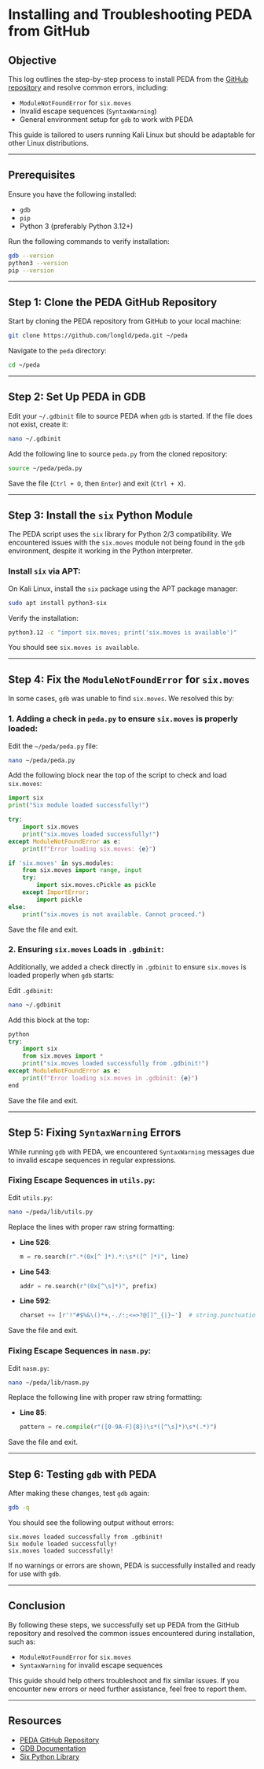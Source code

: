 # Installing and Troubleshooting PEDA from GitHub

## Objective
This log outlines the step-by-step process to install PEDA from the [GitHub repository](https://github.com/longld/peda) and resolve common errors, including:
- `ModuleNotFoundError` for `six.moves`
- Invalid escape sequences (`SyntaxWarning`)
- General environment setup for `gdb` to work with PEDA

This guide is tailored to users running Kali Linux but should be adaptable for other Linux distributions.

---

## Prerequisites

Ensure you have the following installed:

- `gdb`
- `pip`
- Python 3 (preferably Python 3.12+)
  
Run the following commands to verify installation:

```bash
gdb --version
python3 --version
pip --version
```

---

## Step 1: Clone the PEDA GitHub Repository

Start by cloning the PEDA repository from GitHub to your local machine:

```bash
git clone https://github.com/longld/peda.git ~/peda
```

Navigate to the `peda` directory:

```bash
cd ~/peda
```

---

## Step 2: Set Up PEDA in GDB

Edit your `~/.gdbinit` file to source PEDA when `gdb` is started. If the file does not exist, create it:

```bash
nano ~/.gdbinit
```

Add the following line to source `peda.py` from the cloned repository:

```bash
source ~/peda/peda.py
```

Save the file (`Ctrl + O`, then `Enter`) and exit (`Ctrl + X`).

---

## Step 3: Install the `six` Python Module

The PEDA script uses the `six` library for Python 2/3 compatibility. We encountered issues with the `six.moves` module not being found in the `gdb` environment, despite it working in the Python interpreter.

### Install `six` via APT:

On Kali Linux, install the `six` package using the APT package manager:

```bash
sudo apt install python3-six
```

Verify the installation:

```bash
python3.12 -c "import six.moves; print('six.moves is available')"
```

You should see `six.moves is available`.

---

## Step 4: Fix the `ModuleNotFoundError` for `six.moves`

In some cases, `gdb` was unable to find `six.moves`. We resolved this by:

### 1. Adding a check in `peda.py` to ensure `six.moves` is properly loaded:

Edit the `~/peda/peda.py` file:

```bash
nano ~/peda/peda.py
```

Add the following block near the top of the script to check and load `six.moves`:

```python
import six
print("Six module loaded successfully!")

try:
    import six.moves
    print("six.moves loaded successfully!")
except ModuleNotFoundError as e:
    print(f"Error loading six.moves: {e}")

if 'six.moves' in sys.modules:
    from six.moves import range, input
    try:
        import six.moves.cPickle as pickle
    except ImportError:
        import pickle
else:
    print("six.moves is not available. Cannot proceed.")
```

Save the file and exit.

### 2. Ensuring `six.moves` Loads in `.gdbinit`:

Additionally, we added a check directly in `.gdbinit` to ensure `six.moves` is loaded properly when `gdb` starts:

Edit `.gdbinit`:

```bash
nano ~/.gdbinit
```

Add this block at the top:

```python
python
try:
    import six
    from six.moves import *
    print("six.moves loaded successfully from .gdbinit!")
except ModuleNotFoundError as e:
    print(f"Error loading six.moves in .gdbinit: {e}")
end
```

Save the file and exit.

---

## Step 5: Fixing `SyntaxWarning` Errors

While running `gdb` with PEDA, we encountered `SyntaxWarning` messages due to invalid escape sequences in regular expressions.

### Fixing Escape Sequences in `utils.py`:

Edit `utils.py`:

```bash
nano ~/peda/lib/utils.py
```

Replace the lines with proper raw string formatting:

- **Line 526**:
  ```python
  m = re.search(r".*(0x[^ ]*).*:\s*([^ ]*)", line)
  ```

- **Line 543**:
  ```python
  addr = re.search(r"(0x[^\s]*)", prefix)
  ```

- **Line 592**:
  ```python
  charset += [r'!"#$%&\()*+,-./:;<=>?@[]^_{|}~']  # string.punctuation
  ```

Save the file and exit.

### Fixing Escape Sequences in `nasm.py`:

Edit `nasm.py`:

```bash
nano ~/peda/lib/nasm.py
```

Replace the following line with proper raw string formatting:

- **Line 85**:
  ```python
  pattern = re.compile(r"([0-9A-F]{8})\s*([^\s]*)\s*(.*)")
  ```

Save the file and exit.

---

## Step 6: Testing `gdb` with PEDA

After making these changes, test `gdb` again:

```bash
gdb -q
```

You should see the following output without errors:

```
six.moves loaded successfully from .gdbinit!
Six module loaded successfully!
six.moves loaded successfully!
```

If no warnings or errors are shown, PEDA is successfully installed and ready for use with `gdb`.

---

## Conclusion

By following these steps, we successfully set up PEDA from the GitHub repository and resolved the common issues encountered during installation, such as:

- `ModuleNotFoundError` for `six.moves`
- `SyntaxWarning` for invalid escape sequences

This guide should help others troubleshoot and fix similar issues. If you encounter new errors or need further assistance, feel free to report them.

---

## Resources

- [PEDA GitHub Repository](https://github.com/longld/peda)
- [GDB Documentation](https://www.gnu.org/software/gdb/documentation/)
- [Six Python Library](https://pypi.org/project/six/)

